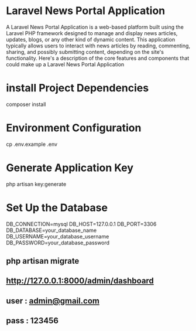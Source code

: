 # Laravel News Portal Application 
A Laravel News Portal Application is a web-based platform built using the Laravel PHP framework designed to manage and display news articles, updates, blogs, or any other kind of dynamic content. This application typically allows users to interact with news articles by reading, commenting, sharing, and possibly submitting content, depending on the site's functionality.
Here's a description of the core features and components that could make up a Laravel News Portal Application

# install Project Dependencies
composer install

# Environment Configuration
cp .env.example .env

# Generate Application Key
php artisan key:generate

# Set Up the Database
DB_CONNECTION=mysql
DB_HOST=127.0.0.1
DB_PORT=3306
DB_DATABASE=your_database_name
DB_USERNAME=your_database_username
DB_PASSWORD=your_database_password

## php artisan migrate

## http://127.0.0.1:8000/admin/dashboard
## user : admin@gmail.com
## pass : 123456